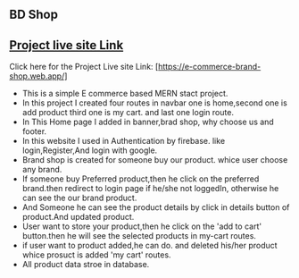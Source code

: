 ## BD Shop 
## [ Project live site Link](https://e-commerce-brand-shop.web.app/)

Click here for the Project Live site Link: [https://e-commerce-brand-shop.web.app/]

* This is a simple E commerce based MERN stact project.
* In this project I created four routes in navbar one is home,second one is add product third one is my cart. and last one login route.
* In This Home page I added in banner,brad shop, why choose us and footer.
* In this website I used in Authentication by firebase. like login,Register,And login with google.
* Brand shop is created for someone buy our product. whice user choose any brand.
* If someone buy Preferred product,then he click on the preferred brand.then redirect to login page if he/she not loggedIn, otherwise he can see the our brand product.
* And Someone he can see the product details by click in details button of product.And updated product.
* User want to store your product,then he click on the 'add to cart' button.then he will see the selected products in my-cart routes.
* if user want to product added,he can do. and deleted his/her product whice prosuct is added 'my cart' routes.
* All product data stroe in database.
  
